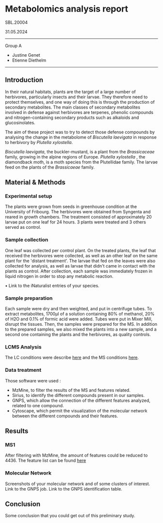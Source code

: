# Metabolomics analysis report
SBL.20004

31.05.2024
___
Group A
-	Justine Genet
-	Etienne Diethelm
___
## Introduction
In their natural habitats, plants are the target of a large number of herbivores, particularly insects and their larvae. They therefore need to protect themselves, and one way of doing this is through the production of secondary metabolites. The main classes of secondary metabolites involved in defense against herbivores are terpenes, phenolic compounds and nitrogen-containing secondary products such as alkaloids and glucosinolates.

The aim of these project was to try to detect those defense compounds by analysing the change in the metabolome of _Biscutella laevigata_ in response to herbivory by _Plutella xylostella_. 

_Biscutella laevigata_, the buckler-mustard, is a plant from the _Brassicaceae_ family, growing in the alpine regions of Europe. _Plutella xylostella_ , the diamondback moth, is a moth species from the Plutellidae family. The larvae feed on the plants of the _Brassicaeae_ family. 

## Material & Methods
### Experimental setup
The plants were grown from seeds in greenhouse condition at the University of Fribourg. The herbivores were obtained from Syngenta and reared in growth chambers.
The treatment consisted of approximately 20 larvae put on one leaf for 24 hours. 3 plants were treated and 3 others served as control. 

### Sample collection
One leaf was collected per control plant. On the treated plants, the leaf that received the herbivores were collected, as well as an other leaf on the same plant for the 'distant treatment'. The larvae that fed on the leaves were also collected for analysis, as well as larvae that didn't came in contact with the plants as control.
After collection, each sample was immediately frozen in liquid nitrogen in order to stop any metabolic reaction.

•	Link to the iNaturalist entries of your species.
### Sample preparation

Each sample were dry and then weighted, and put in centrifuge tubes. To extract metabolites, 1700µl of a solution containing 80% of methanol, 20% of H2O and 0.1% of formic acid  were added. Tubes were put in Mixer Mill, disrupt the tissues. Then, the samples were prepared for the MS. In addition to the prepared samples, we also mixed the plants into a new sample, and a second one containing the plants and the herbivores, as quality controls.
### LCMS Analysis
The LC conditions were describe [here](https://github.com/commons-teaching/SBL.20004.2024/blob/main/lc_conditions.txt) and the MS conditions [here](https://github.com/commons-teaching/SBL.20004.2024/blob/main/ms_conditions.txt).

### Data treatment
Those software were used : 
* MzMine, to filter the results of the MS and features related.
* Sirius, to identify the different compounds present in our samples.
* GNPS, which allow the connection of the different features analyzed, related to one compound. 
* Cytoscape, which permit the visualization of the molecular network between the different compounds and their features.

## Results
### MS1
After filtering with MzMine, the amount of features could be reduced to 4436.  The feature list can be found [here](https://github.com/commons-teaching/SBL.20004.2024/blob/main/docs/mapp_project_00050/mapp_batch_00109/results/mzmine/mapp_batch_00109_quant.csv)

### Molecular Network
Screenshots of your molecular network and of some clusters of interest. Link to the GNPS job. Link to the GNPS identification table.
## Conclusion
Some conclusion that you could get out of this preliminary study.
